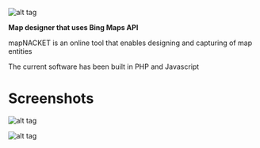 ![alt tag](https://raw.githubusercontent.com/fsiamp/mapnacket-designer/master/theme/logo.png)

<b>Map designer that uses Bing Maps API</b><br>

mapNACKET is an online tool that enables designing and capturing of map entities

The current software has been built in PHP and Javascript

# Screenshots

![alt tag](https://raw.githubusercontent.com/fsiamp/mapnacket-designer/master/resources/polygon.png)

![alt tag](https://raw.githubusercontent.com/fsiamp/mapnacket-designer/master/resources/shape.png)
